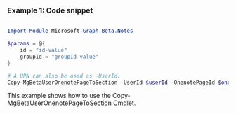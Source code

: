 ### Example 1: Code snippet

```powershell

Import-Module Microsoft.Graph.Beta.Notes

$params = @{
	id = "id-value"
	groupId = "groupId-value"
}

# A UPN can also be used as -UserId.
Copy-MgBetaUserOnenotePageToSection -UserId $userId -OnenotePageId $onenotePageId -BodyParameter $params

```
This example shows how to use the Copy-MgBetaUserOnenotePageToSection Cmdlet.

